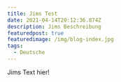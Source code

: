 ```yaml
---
title: Jims Test
date: 2021-04-14T20:12:36.874Z
description: Jims Beschreibung
featuredpost: true
featuredimage: /img/blog-index.jpg
tags:
  - Deutsche
---
```

Jims Text hier!